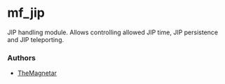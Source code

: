 mf_jip
========

JIP handling module. Allows controlling allowed JIP time, JIP persistence and JIP teleporting.

### Authors

- [TheMagnetar](http://github.com/TheMagnetar)
